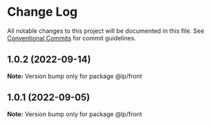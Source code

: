 # Change Log

All notable changes to this project will be documented in this file.
See [Conventional Commits](https://conventionalcommits.org) for commit guidelines.

## 1.0.2 (2022-09-14)

**Note:** Version bump only for package @lp/front





## 1.0.1 (2022-09-05)

**Note:** Version bump only for package @lp/front
